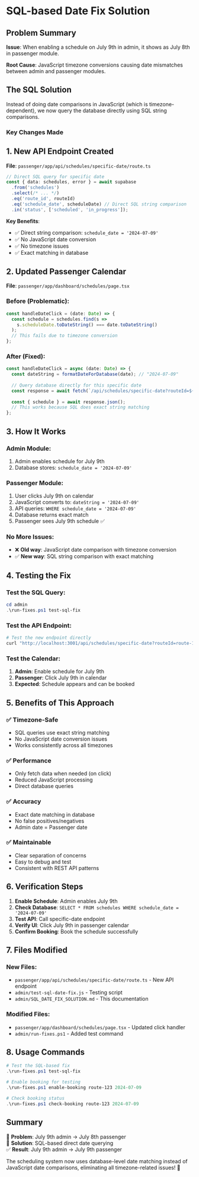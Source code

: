 # SQL-based Date Fix Solution

## Problem Summary

**Issue**: When enabling a schedule on July 9th in admin, it shows as July 8th in passenger module.

**Root Cause**: JavaScript timezone conversions causing date mismatches between admin and passenger modules.

## The SQL Solution

Instead of doing date comparisons in JavaScript (which is timezone-dependent), we now query the database directly using SQL string comparisons.

### Key Changes Made

## 1. New API Endpoint Created

**File**: `passenger/app/api/schedules/specific-date/route.ts`

```typescript
// Direct SQL query for specific date
const { data: schedules, error } = await supabase
  .from('schedules')
  .select(/* ... */)
  .eq('route_id', routeId)
  .eq('schedule_date', scheduleDate) // Direct SQL string comparison
  .in('status', ['scheduled', 'in_progress']);
```

**Key Benefits**:
- ✅ Direct string comparison: `schedule_date = '2024-07-09'`
- ✅ No JavaScript date conversion
- ✅ No timezone issues
- ✅ Exact matching in database

## 2. Updated Passenger Calendar

**File**: `passenger/app/dashboard/schedules/page.tsx`

### Before (Problematic):
```typescript
const handleDateClick = (date: Date) => {
  const schedule = schedules.find(s => 
    s.scheduleDate.toDateString() === date.toDateString()
  );
  // This fails due to timezone conversion
};
```

### After (Fixed):
```typescript
const handleDateClick = async (date: Date) => {
  const dateString = formatDateForDatabase(date); // "2024-07-09"
  
  // Query database directly for this specific date
  const response = await fetch(`/api/schedules/specific-date?routeId=${routeId}&scheduleDate=${dateString}`);
  
  const { schedule } = await response.json();
  // This works because SQL does exact string matching
};
```

## 3. How It Works

### Admin Module:
1. Admin enables schedule for July 9th
2. Database stores: `schedule_date = '2024-07-09'`

### Passenger Module:
1. User clicks July 9th on calendar
2. JavaScript converts to: `dateString = '2024-07-09'`
3. API queries: `WHERE schedule_date = '2024-07-09'`
4. Database returns exact match
5. Passenger sees July 9th schedule ✅

### No More Issues:
- ❌ **Old way**: JavaScript date comparison with timezone conversion
- ✅ **New way**: SQL string comparison with exact matching

## 4. Testing the Fix

### Test the SQL Query:
```powershell
cd admin
.\run-fixes.ps1 test-sql-fix
```

### Test the API Endpoint:
```bash
# Test the new endpoint directly
curl "http://localhost:3001/api/schedules/specific-date?routeId=route-123&scheduleDate=2024-07-09"
```

### Test the Calendar:
1. **Admin**: Enable schedule for July 9th
2. **Passenger**: Click July 9th in calendar
3. **Expected**: Schedule appears and can be booked

## 5. Benefits of This Approach

### ✅ **Timezone-Safe**
- SQL queries use exact string matching
- No JavaScript date conversion issues
- Works consistently across all timezones

### ✅ **Performance**
- Only fetch data when needed (on click)
- Reduced JavaScript processing
- Direct database queries

### ✅ **Accuracy**
- Exact date matching in database
- No false positives/negatives
- Admin date = Passenger date

### ✅ **Maintainable**
- Clear separation of concerns
- Easy to debug and test
- Consistent with REST API patterns

## 6. Verification Steps

1. **Enable Schedule**: Admin enables July 9th
2. **Check Database**: `SELECT * FROM schedules WHERE schedule_date = '2024-07-09'`
3. **Test API**: Call specific-date endpoint
4. **Verify UI**: Click July 9th in passenger calendar
5. **Confirm Booking**: Book the schedule successfully

## 7. Files Modified

### New Files:
- `passenger/app/api/schedules/specific-date/route.ts` - New API endpoint
- `admin/test-sql-date-fix.js` - Testing script
- `admin/SQL_DATE_FIX_SOLUTION.md` - This documentation

### Modified Files:
- `passenger/app/dashboard/schedules/page.tsx` - Updated click handler
- `admin/run-fixes.ps1` - Added test command

## 8. Usage Commands

```powershell
# Test the SQL-based fix
.\run-fixes.ps1 test-sql-fix

# Enable booking for testing
.\run-fixes.ps1 enable-booking route-123 2024-07-09

# Check booking status
.\run-fixes.ps1 check-booking route-123 2024-07-09
```

## Summary

🎯 **Problem**: July 9th admin → July 8th passenger  
🔧 **Solution**: SQL-based direct date querying  
✅ **Result**: July 9th admin → July 9th passenger  

The scheduling system now uses database-level date matching instead of JavaScript date comparisons, eliminating all timezone-related issues! 🚀 